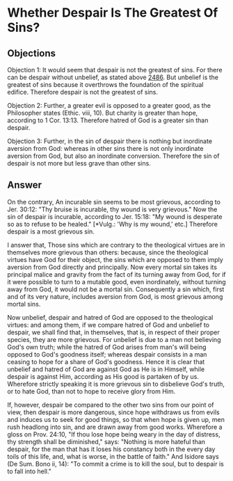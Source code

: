# Whether Despair Is The Greatest Of Sins?

## Objections

Objection 1: It would seem that despair is not the greatest of sins. For there can be despair without unbelief, as stated above [2486](A[2]). But unbelief is the greatest of sins because it overthrows the foundation of the spiritual edifice. Therefore despair is not the greatest of sins.

Objection 2: Further, a greater evil is opposed to a greater good, as the Philosopher states (Ethic. viii, 10). But charity is greater than hope, according to 1 Cor. 13:13. Therefore hatred of God is a greater sin than despair.

Objection 3: Further, in the sin of despair there is nothing but inordinate aversion from God: whereas in other sins there is not only inordinate aversion from God, but also an inordinate conversion. Therefore the sin of despair is not more but less grave than other sins.

## Answer

On the contrary, An incurable sin seems to be most grievous, according to Jer. 30:12: "Thy bruise is incurable, thy wound is very grievous." Now the sin of despair is incurable, according to Jer. 15:18: "My wound is desperate so as to refuse to be healed." [*Vulg.: 'Why is my wound,' etc.] Therefore despair is a most grievous sin.

I answer that, Those sins which are contrary to the theological virtues are in themselves more grievous than others: because, since the theological virtues have God for their object, the sins which are opposed to them imply aversion from God directly and principally. Now every mortal sin takes its principal malice and gravity from the fact of its turning away from God, for if it were possible to turn to a mutable good, even inordinately, without turning away from God, it would not be a mortal sin. Consequently a sin which, first and of its very nature, includes aversion from God, is most grievous among mortal sins.

Now unbelief, despair and hatred of God are opposed to the theological virtues: and among them, if we compare hatred of God and unbelief to despair, we shall find that, in themselves, that is, in respect of their proper species, they are more grievous. For unbelief is due to a man not believing God's own truth; while the hatred of God arises from man's will being opposed to God's goodness itself; whereas despair consists in a man ceasing to hope for a share of God's goodness. Hence it is clear that unbelief and hatred of God are against God as He is in Himself, while despair is against Him, according as His good is partaken of by us. Wherefore strictly speaking it is more grievous sin to disbelieve God's truth, or to hate God, than not to hope to receive glory from Him.

If, however, despair be compared to the other two sins from our point of view, then despair is more dangerous, since hope withdraws us from evils and induces us to seek for good things, so that when hope is given up, men rush headlong into sin, and are drawn away from good works. Wherefore a gloss on Prov. 24:10, "If thou lose hope being weary in the day of distress, thy strength shall be diminished," says: "Nothing is more hateful than despair, for the man that has it loses his constancy both in the every day toils of this life, and, what is worse, in the battle of faith." And Isidore says (De Sum. Bono ii, 14): "To commit a crime is to kill the soul, but to despair is to fall into hell."